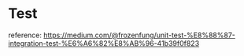 # Test

reference: https://medium.com/@frozenfung/unit-test-%E8%88%87-integration-test-%E6%A6%82%E8%AB%96-41b39f0f823
